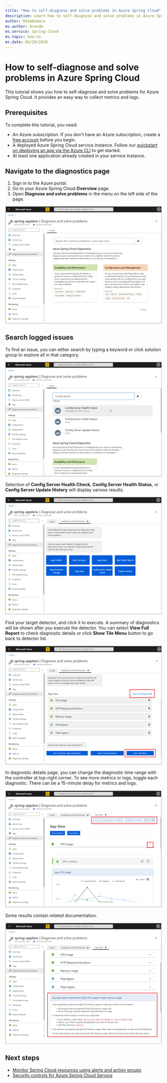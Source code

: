 ```yaml
---
title: "How to self-diagnose and solve problems in Azure Spring Cloud"
description: Learn how to self-diagnose and solve problems in Azure Spring Cloud.
author: MikeDodaro
ms.author: brendm
ms.service: spring-cloud
ms.topic: how-to
ms.date: 05/29/2020
---
```


# How to self-diagnose and solve problems in Azure Spring Cloud
This tutorial shows you how to self-diagnose and solve problems for Azure Spring Cloud. It provides an easy way to collect metrics and logs.

## Prerequisites
To complete this tutorial, you need:

* An Azure subscription. If you don't have an Azure subscription, create a [free account](https://azure.microsoft.com/free/?WT.mc_id=A261C142F) before you begin.
* A deployed Azure Spring Cloud service instance. Follow our [quickstart on deploying an app via the Azure CLI](spring-cloud-quickstart-launch-app-cli.md) to get started.
* At least one application already created in your service instance.

## Navigate to the diagnostics page
1. Sign in to the Azure portal.
2. Go to your Azure Spring Cloud **Overview** page.
3. Open **Diagnose and solve problems** in the menu on the left side of the page.

 ![Diagnose, solve dialog](media/spring-cloud-diagnose/diagnose-solve-dialog.png)

 ## Search logged issues
To find an issue, you can either search by typing a keyword or click solution group to explore all in that category.

 ![Search issues](media/spring-cloud-diagnose/search-detectors.png)

Selection of **Config Server Health Check**, **Config Server Health Status**, or **Config Server Update History** will display various results.

![Issues options](media/spring-cloud-diagnose/detectors-options.png)

Find your target detector, and click it to execute. A summary of diagnostics will be shown after you execute the detector. You can select **View Full Report** to check diagnostic details or click **Show Tile Menu** button to go back to detector list.

 ![Summary diagnostics](media/spring-cloud-diagnose/summary-diagnostics.png)

In diagnostic details page, you can change the diagnostic time range with the controller at top-right corner. To see more metrics or logs, toggle each diagnostic. There can be a 15-minute delay for metrics and logs.

 ![Diagnostics details](media/spring-cloud-diagnose/diagnostics-details.png)

Some results contain related documentation.

 ![Related details](media/spring-cloud-diagnose/related-details.png)

## Next steps
* [Monitor Spring Cloud resources using alerts and action groups](spring-cloud-tutorial-alerts-action-groups.md)
* [Security controls for Azure Spring Cloud Service](spring-cloud-concept-security-controls.md)